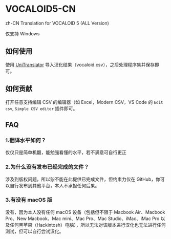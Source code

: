 # VOCALOID5-CN
zh-CN Translation for VOCALOID 5 (ALL Version)

仅支持 Windows

## 如何使用

使用 [UniTranslator](https://github.com/UlyssesWu/BAML-Translator/releases) 导入汉化结果（vocaloid.csv），之后处理程序集并保存即可。

## 如何贡献

打开任意支持编辑 CSV 的编辑器（如 Excel，Modern CSV，VS Code 的 `Edit csv`, `Simple CSV editor` 插件即可。

## FAQ

### 1.翻译水平如何？

仅仅只是简单机翻，能勉强看懂的水平，若不满意可自行更正

### 2.为什么没有发布已经完成的文件？

涉及到版权问题，所以恕不能在此提供已完成文件，但约束力仅在 GitHub，你可以自行发布到其他平台，本人不承担任何后果。

### 3.有没有 macOS 版

没有，因为本人没有任何 macOS 设备（包括但不限于 Macbook Air、Macbook Pro、New Macbook、Mac mini、Mac Pro、Mac Studio、iMac、iMac Pro 以及任何黑苹果（Hackintosh）电脑），所以无法对该版本进行汉化也无法进行任何测试，但可以自行尝试汉化。
